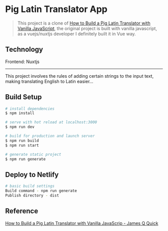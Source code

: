# Pig Latin Translator App

> This project is a clone of [How to Build a Pig Latin Translator with Vanilla JavaScript](https://codepen.io/jamesqquick/pen/poygWmv), the original project is built with vanilla javascript, as a vuejs/nuxtjs developer I definitely built it in Vue way. 

## Technology
Frontend: Nuxtjs

---

This project involves the rules of adding certain strings to the input text, making translating English to Latin easier...

## Build Setup

```bash
# install dependencies
$ npm install

# serve with hot reload at localhost:3000
$ npm run dev

# build for production and launch server
$ npm run build
$ npm run start

# generate static project
$ npm run generate
```

## Deploy to Netlify

```bash
# basic build settings
Build command - npm run generate
Publish directory - dist
```

## Reference
[How to Build a Pig Latin Translator with Vanilla JavaScrip - James Q Quick](https://www.youtube.com/watch?v=twrPq2LfFAI)